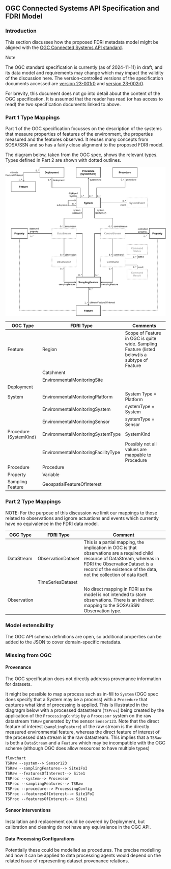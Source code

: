 ## OGC Connected Systems API Specification and FDRI Model

### Introduction

This section discusses how the proposed FDRI metadata model might be aligned with the [OGC Connected Systems API standard](https://ogcapi.ogc.org/connectedsystems/). 

> [!NOTE]
> The OGC standard specification is currently (as of 2024-11-11) in draft, and its data model and requirements may change which may impact the validity of the discussion here. The version-controlled versions of the specification documents accessed are [version 23-001r0](https://docs.ogc.org/DRAFTS/23-001r0.html) and [version 23-002r0](https://docs.ogc.org/DRAFTS/23-002r0.html).

For brevity, this document does not go into detail about the content of the OGC specification. It is assumed that the reader has read (or has access to read) the two specification documents linked to above.

### Part 1 Type Mappings

Part 1 of the OGC specification focusses on the description of the systems that measure properties of features of the environment, the properties measured and the features observed. It reuses many concepts from SOSA/SSN and so has a fairly close alignment to the proposed FDRI model.

The diagram below, taken from the OGC spec, shows the relevant types. Types defined in Part 2 are shown with dotted outlines.

![OGC resource types diagram](ogc-types.png)

| OGC Type | FDRI Type | Comments
|----------|-----------|----------|
| Feature           | Region | Scope of Feature in OGC is quite wide. Sampling Feature (listed below)is a subtype of Feature |
|                   | Catchment | |
|                   | EnvironmentalMonitoringSite | |
| Deployment        |
| System            | EnvironmentalMonitoringPlatform | System Type = Platform
|                   | EnvironmentalMonitoringSystem | systemType = System
|                   | EnvironmentalMonitoringSensor | systemType = Sensor
| Procedure (SystemKind) | EnvironmentalMonitoringSystemType | SystemKind
|                   | EnvironmentalMonitoringFacilityType | Possibly not all values are mappable to Procedure
| Procedure         | Procedure |
| Property          | Variable |
| Sampling Feature  | GeospatialFeatureOfInterest |

### Part 2 Type Mappings

NOTE: For the purpose of this discussion we limit our mappings to those related to observations and ignore actuations and events which currently have no equivalence in the FDRI data model.

| OGC Type | FDRI Type | Comment |
|----------|-----------|----------|
| DataStream | ObservationDataset | This is a partial mapping, the implication in OGC is that observations are a required child resource of DataStream, whereas in FDRI the ObservationDataset is a record of the existence of the data, not the collection of data itself. 
|            | TimeSeriesDataset |
| Observation | | No direct mapping in FDRI as the model is not intended to store observations. There is an indirect mapping to the SOSA/SSN Observation type.

### Model extensibility

The OGC API schema definitions are open, so additional properties can be added to the JSON to cover domain-specific metadata.

### Missing from OGC

#### Provenance

The OGC specification does not directly addresss provenance information for datasets.

It might be possible to map a process such as in-fill to `System` (OGC spec does specify that a System may be a process) with a `Procedure` that captures what kind of processing is applied. This is illustrated in the diagragm below with a processed datastream (`TSProc`) being created by the application of the `ProcessingConfig` by a `Processor` system on the raw datastream `TSRaw` generated by the sensor `Sensor123`. Note that the direct feature of interest  (`samplingFeature`) of the raw stream is the directly measured environmental feature, whereas the direct feature of interest of the processed data stream is the raw datastream. This implies that a `TSRaw` is both a `DataStream` and a `Feature` which may be incompatible with the OGC scheme (although OGC does allow resources to have multiple types)

```mermaid
flowchart
TSRaw --system--> Sensor123
TSRaw --samplingFeatures--> Site1FoI
TSRaw --featuresOfInterest--> Site1
TSProc --system--> Processor
TSProc --samplingFeatures--> TSRaw
TSProc --procedure--> ProcessingConfig
TSProc --featuresOfInterest--> Site1FoI
TSProc --featuresOfInterest--> Site1
```

#### Sensor interventions

Installation and replacement could be covered by Deployment, but calibration and cleaning do not have any equivalence in the OGC API.

#### Data Processing Configurations

Potentially these could be modelled as procedures. The precise modelling and how it can be applied to data processing agents would depend on the related issue of representing dataset provenance relations.